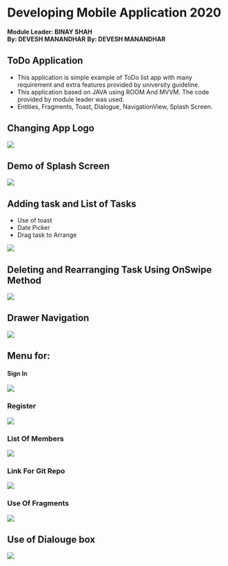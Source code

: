 # Developing Mobile Application 2020
<b>Module Leader: BINAY SHAH</b><br>
<b>By: DEVESH MANANDHAR</b>
<b>By: DEVESH MANANDHAR</b>


## ToDo Application
- This application is simple example of ToDo list app with many requirement and extra features provided by university guideline. 
- This application based on JAVA using ROOM And MVVM. The code provided by module leader was used.
- Entities, Fragments, Toast, Dialogue, NavigationView, Splash Screen. 
## Changing App Logo

![](images/logo.jpg)

## Demo of Splash Screen

![](images/s.gif)


## Adding task and List of Tasks
   - Use of toast
   - Date Picker
   - Drag task to Arrange
    
   ![](images/add.gif)
    
## Deleting and Rearranging Task Using OnSwipe Method</b>
![](images/drag.gif)

## Drawer Navigation
![](images/nav.gif)

## Menu for:
   #### Sign In
   
![](images/in.gif)
        
   ### Register

![](images/reg.gif)
    
   ### List Of Members

![](images/rlist.gif)
    
   ### Link For Git Repo

![](images/Git.gif)
    
   ### Use Of Fragments 

![](images/frag.gif)

## Use of Dialouge box

![](images/dia.gif)